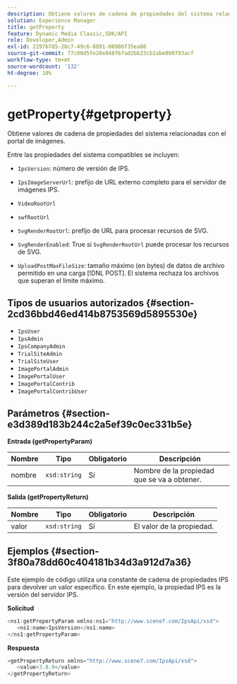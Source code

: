 ```yaml
---
description: Obtiene valores de cadena de propiedades del sistema relacionadas con el portal de imágenes.
solution: Experience Manager
title: getProperty
feature: Dynamic Media Classic,SDK/API
role: Developer,Admin
exl-id: 2297b785-28c7-49c6-8891-00986f35ea88
source-git-commit: 77c88d5fe20e048f6fad2bb23cb1abe090793acf
workflow-type: tm+mt
source-wordcount: '132'
ht-degree: 10%

---
```


# getProperty{#getproperty}

Obtiene valores de cadena de propiedades del sistema relacionadas con el portal de imágenes.

Entre las propiedades del sistema compatibles se incluyen:

* `IpsVersion`: número de versión de IPS.
* `IpsImageServerUrl`: prefijo de URL externo completo para el servidor de imágenes IPS.
* `VideoRootUrl`
* `swfRootUrl`
* `SvgRenderRootUrl`: prefijo de URL para procesar recursos de SVG.
* `SvgRenderEnabled`: True si `SvgRenderRootUrl` puede procesar los recursos de SVG.

* `UploadPostMaxFileSize`: tamaño máximo (en bytes) de datos de archivo permitido en una carga [!DNL POST]. El sistema rechaza los archivos que superan el límite máximo.

## Tipos de usuarios autorizados {#section-2cd36bbd46ed414b8753569d5895530e}

* `IpsUser`
* `IpsAdmin`
* `IpsCompanyAdmin`
* `TrialSiteAdmin`
* `TrialSiteUser`
* `ImagePortalAdmin`
* `ImagePortalUser`
* `ImagePortalContrib`
* `ImagePortalContribUser`

## Parámetros {#section-e3d389d183b244c2a5ef39c0ec331b5e}

**Entrada (getPropertyParam)**

| Nombre | Tipo | Obligatorio | Descripción |
|---|---|---|---|
| nombre | `xsd:string` | Sí | Nombre de la propiedad que se va a obtener. |

**Salida (getPropertyReturn)**

| Nombre | Tipo | Obligatorio | Descripción |
|---|---|---|---|
| valor | `xsd:string` | Sí | El valor de la propiedad. |

## Ejemplos {#section-3f80a78dd60c404181b34d3a912d7a36}

Este ejemplo de código utiliza una constante de cadena de propiedades IPS para devolver un valor específico. En este ejemplo, la propiedad IPS es la versión del servidor IPS.

**Solicitud**

```java
<ns1:getPropertyParam xmlns:ns1="http://www.scene7.com/IpsApi/xsd">
   <ns1:name>IpsVersion</ns1:name>
</ns1:getPropertyParam>
```

**Respuesta**

```java
<getPropertyReturn xmlns="http://www.scene7.com/IpsApi/xsd">
   <value>3.8.0</value>
</getPropertyReturn>
```
